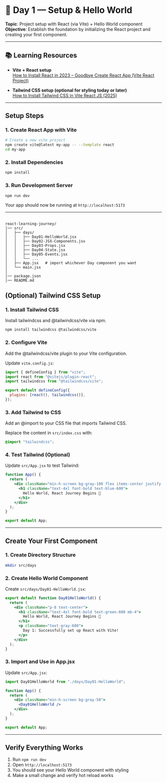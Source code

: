 # 📘 Day 1 — Setup & Hello World

**Topic**: Project setup with React (via Vite) + Hello World component  
**Objective**: Establish the foundation by initializing the React project and creating your first component.

---

## 📚 Learning Resources

- **Vite + React setup**  
  [How to Install React in 2023 – Goodbye Create React App (Vite React Project)](https://youtu.be/agpZsCUllqc)

- **Tailwind CSS setup (optional for styling today or later)**  
  [How to Install Tailwind CSS in Vite React JS (2025)](https://youtu.be/qkbijl5EoHc?si)

---

## Setup Steps

### 1. Create React App with Vite

```bash
# Create a new vite project
npm create vite@latest my-app -- --template react
cd my-app
```

### 2. Install Dependencies

```bash
npm install
```

### 3. Run Development Server

```bash
npm run dev
```

Your app should now be running at `http://localhost:5173`

---

##

```Folder Strucure
react-learning-journey/
│── src/
│   ├── days/
│   │   ├── Day01-HelloWorld.jsx
│   │   ├── Day02-JSX-Components.jsx
│   │   ├── Day03-Props.jsx
│   │   ├── Day04-State.jsx
│   │   ├── Day05-Events.jsx
│   │   └── ...
│   ├── App.jsx   # import whichever Day component you want
│   └── main.jsx
│
│── package.json
│── README.md

```

##

## (Optional) Tailwind CSS Setup

### 1. Install Tailwind CSS

Install tailwindcss and @tailwindcss/vite via npm.

```bash
npm install tailwindcss @tailwindcss/vite
```

### 2. Configure Vite

Add the @tailwindcss/vite plugin to your Vite configuration.

Update `vite.config.js`:

```js
import { defineConfig } from "vite";
import react from "@vitejs/plugin-react";
import tailwindcss from "@tailwindcss/vite";

export default defineConfig({
  plugins: [react(), tailwindcss()],
});
```

### 3. Add Tailwind to CSS

Add an @import to your CSS file that imports Tailwind CSS.

Replace the content in `src/index.css` with:

```css
@import "tailwindcss";
```

### 4. Test Tailwind (Optional)

Update `src/App.jsx` to test Tailwind:

```jsx
function App() {
  return (
    <div className="min-h-screen bg-gray-100 flex items-center justify-center">
      <h1 className="text-4xl font-bold text-blue-600">
        Hello World, React Journey Begins 🚀
      </h1>
    </div>
  );
}

export default App;
```

---

## Create Your First Component

### 1. Create Directory Structure

```bash
mkdir src/days
```

### 2. Create Hello World Component

Create `src/days/Day01-HelloWorld.jsx`:

```jsx
export default function Day01HelloWorld() {
  return (
    <div className="p-8 text-center">
      <h1 className="text-4xl font-bold text-green-600 mb-4">
        Hello World, React Journey Begins 🚀
      </h1>
      <p className="text-gray-600">
        Day 1: Successfully set up React with Vite!
      </p>
    </div>
  );
}
```

### 3. Import and Use in App.jsx

Update `src/App.jsx`:

```jsx
import Day01HelloWorld from "./days/Day01-HelloWorld";

function App() {
  return (
    <div className="min-h-screen bg-gray-50">
      <Day01HelloWorld />
    </div>
  );
}

export default App;
```

---

## Verify Everything Works

1. Run `npm run dev`
2. Open `http://localhost:5173`
3. You should see your Hello World component with styling
4. Make a small change and verify hot reload works
